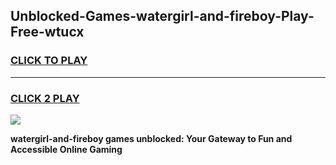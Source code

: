 
## Unblocked-Games-watergirl-and-fireboy-Play-Free-wtucx
<h3>
<a href="https://premium76.site?title=watergirl-and-fireboy&ref=09A">CLICK TO PLAY</a></h3>
<hr>

<h3>
<a href="https://premium76.site?title=watergirl-and-fireboy&ref=09A">CLICK 2 PLAY</a>
  
</h3>

<a href="https://premium76.site?title=watergirl-and-fireboy&ref=09A"><img src="https://clearcache.store/games.png"></a>


**watergirl-and-fireboy games unblocked: Your Gateway to Fun and Accessible Online Gaming**
